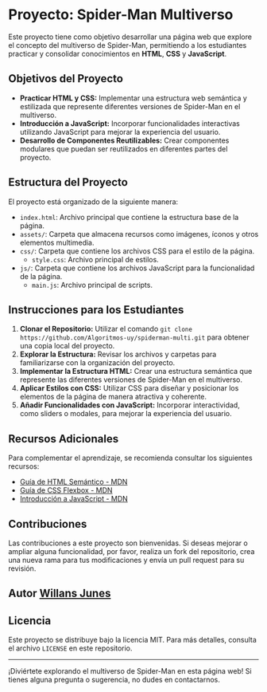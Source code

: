 # Proyecto: Spider-Man Multiverso

Este proyecto tiene como objetivo desarrollar una página web que explore el concepto del multiverso de Spider-Man, permitiendo a los estudiantes practicar y consolidar conocimientos en **HTML**, **CSS** y **JavaScript**.

## Objetivos del Proyecto

- **Practicar HTML y CSS:** Implementar una estructura web semántica y estilizada que represente diferentes versiones de Spider-Man en el multiverso.
- **Introducción a JavaScript:** Incorporar funcionalidades interactivas utilizando JavaScript para mejorar la experiencia del usuario.
- **Desarrollo de Componentes Reutilizables:** Crear componentes modulares que puedan ser reutilizados en diferentes partes del proyecto.

## Estructura del Proyecto

El proyecto está organizado de la siguiente manera:

- `index.html`: Archivo principal que contiene la estructura base de la página.
- `assets/`: Carpeta que almacena recursos como imágenes, íconos y otros elementos multimedia.
- `css/`: Carpeta que contiene los archivos CSS para el estilo de la página.
  - `style.css`: Archivo principal de estilos.
- `js/`: Carpeta que contiene los archivos JavaScript para la funcionalidad de la página.
  - `main.js`: Archivo principal de scripts.

## Instrucciones para los Estudiantes

1. **Clonar el Repositorio:** Utilizar el comando `git clone https://github.com/Algoritmos-uy/spiderman-multi.git` para obtener una copia local del proyecto.
2. **Explorar la Estructura:** Revisar los archivos y carpetas para familiarizarse con la organización del proyecto.
3. **Implementar la Estructura HTML:** Crear una estructura semántica que represente las diferentes versiones de Spider-Man en el multiverso.
4. **Aplicar Estilos con CSS:** Utilizar CSS para diseñar y posicionar los elementos de la página de manera atractiva y coherente.
5. **Añadir Funcionalidades con JavaScript:** Incorporar interactividad, como sliders o modales, para mejorar la experiencia del usuario.

## Recursos Adicionales

Para complementar el aprendizaje, se recomienda consultar los siguientes recursos:

- [Guía de HTML Semántico - MDN](https://developer.mozilla.org/es/docs/Glossary/Semantica_HTML)
- [Guía de CSS Flexbox - MDN](https://developer.mozilla.org/es/docs/Web/CSS/CSS_Flexible_Box_Layout/Basic_Concepts_of_Flexbox)
- [Introducción a JavaScript - MDN](https://developer.mozilla.org/es/docs/Web/JavaScript/Guide/Introduction)

## Contribuciones

Las contribuciones a este proyecto son bienvenidas. Si deseas mejorar o ampliar alguna funcionalidad, por favor, realiza un fork del repositorio, crea una nueva rama para tus modificaciones y envía un pull request para su revisión.

## Autor [Willans Junes](https://github.com/Algoritmos-uy)

## Licencia

Este proyecto se distribuye bajo la licencia MIT. Para más detalles, consulta el archivo `LICENSE` en este repositorio.

---

¡Diviértete explorando el multiverso de Spider-Man en esta página web! Si tienes alguna pregunta o sugerencia, no dudes en contactarnos.
